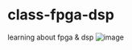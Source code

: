 # class-fpga-dsp
learning about fpga &amp; dsp
![image](https://github.com/FanmingL/class-fpga-dsp/picture/PI.jpg)
